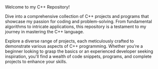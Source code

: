 Welcome to my C++ Repository!

Dive into a comprehensive collection of C++ projects and programs that showcase my passion for coding and problem-solving. From fundamental algorithms to intricate applications, this repository is a testament to my journey in mastering the C++ language.

Explore a diverse range of projects, each meticulously crafted to demonstrate various aspects of C++ programming. Whether you're a beginner looking to grasp the basics or an experienced developer seeking inspiration, you'll find a wealth of code snippets, programs, and complete projects to enhance your skills.

